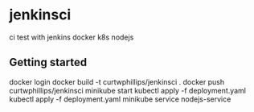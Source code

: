 # jenkinsci

ci test with jenkins docker k8s nodejs

## Getting started

docker login
docker build -t curtwphillips/jenkinsci .
docker push curtwphillips/jenkinsci
minikube start
kubectl apply -f deployment.yaml
kubectl apply -f deployment.yaml
minikube service nodejs-service

